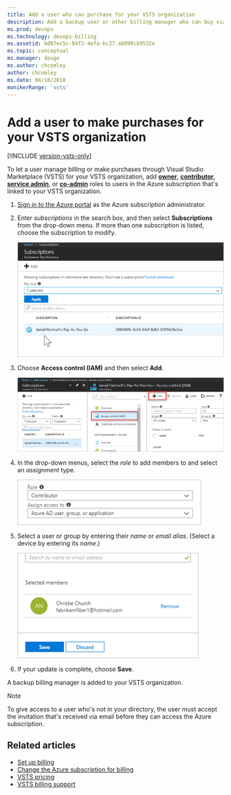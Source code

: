 ```yaml
---
title: Add a user who can purchase for your VSTS organization
description: Add a backup user or other billing manager who can buy via the Visual Studio Marketplace for your Visual Studio Team Services (VSTS) organization
ms.prod: devops
ms.technology: devops-billing
ms.assetid: bd87ec5c-84f2-4efa-bc37-a6999cb9532e
ms.topic: conceptual
ms.manager: douge
ms.author: chcomley
author: chcomley
ms.date: 04/18/2018
monikerRange: 'vsts'
---
```


# Add a user to make purchases for your VSTS organization

[!INCLUDE [version-vsts-only](../../_shared/version-vsts-only.md)]

To let a user manage billing or make purchases through Visual Studio Marketplace (VSTS) for your VSTS organization,
add [**owner**](https://docs.microsoft.com/azure/role-based-access-control/built-in-roles#owner), [**contributor**](https://docs.microsoft.com/azure/role-based-access-control/built-in-roles#contributor), [**service admin**](https://docs.microsoft.com/azure/billing/billing-add-change-azure-subscription-administrator#change-the-service-administrator-for-an-azure-subscription), or [**co-admin**](https://docs.microsoft.com/azure/billing/billing-add-change-azure-subscription-administrator#add-or-change-co-administrator) roles to users in the Azure subscription that's linked to your VSTS organization.

1. [Sign in to the Azure portal](https://portal.azure.com/) as the Azure subscription administrator.

2. Enter *subscriptions* in the search box, and then select **Subscriptions** from the drop-down menu. If more than one subscription is listed, choose the subscription to modify.

   ![Choose the subscription to modify for backup billing manager](_img/add-backup-billing-manager/choose-subscription-to-modify.png)

3. Choose **Access control (IAM)** and then select **Add**.

   ![Choose access control and then add](_img/add-backup-billing-manager/choose-access-control-and-then-add.png)

4. In the drop-down menus, select the *role* to add members to and select an *assignment* type.

   ![Choose a role and assignment type](_img/add-backup-billing-manager/choose-role-and-select-an-assignment-type.png)

5. Select a user or group by entering their *name* or *email alias*. (Select a device by entering its *name*.)

   ![Select a user, group, or device by the name or email alias](_img/add-backup-billing-manager/add-permissions-select-member-choose-save.png)

6. If your update is complete, choose **Save**.

A backup billing manager is added to your VSTS organization.

>[!Note]
>To give access to a user who's not in your directory, the user must accept the invitation that's received via email before they can access the Azure subscription.

## Related articles

* [Set up billing](set-up-billing-for-your-organization-vs.md)
* [Change the Azure subscription for billing](change-azure-subscription.md)
* [VSTS pricing](https://azure.microsoft.com/pricing/details/visual-studio-team-services/)
* [VSTS billing support](https://visualstudio.microsoft.com/team-services/support/)